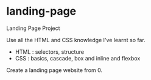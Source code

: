 # landing-page

Landing Page Project 

Use all the HTML and CSS knowledge I've learnt so far. 

- HTML : selectors, structure
- CSS : basics, cascade, box and inline and flexbox

Create a landing page website from 0. 

